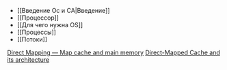 - [[Введение Ос и СА|Введение]]
- [[Процессор]]
- [[Для чего нужна OS]]
- [[Процессы]]
- [[Потоки]]


[Direct Mapping — Map cache and main memory](https://medium.com/breaktheloop/direct-mapping-map-cache-and-main-memory-d5e4c1cbf73e)
[Direct-Mapped Cache and its architecture](http://www.mathcs.emory.edu/~cheung/Courses/355/Syllabus/8-cache/dm.html)